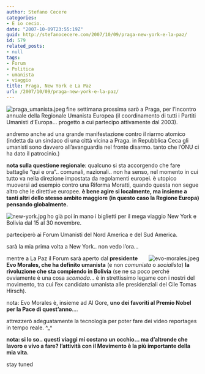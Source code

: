 ```yaml
---
author: Stefano Cecere
categories:
- E io cecio..
date: "2007-10-09T23:55:19Z"
guid: http://stefanocecere.com/2007/10/09/praga-new-york-e-la-paz/
id: 579
related_posts:
- null
tags:
- Forum
- Politica
- umanista
- viaggio
title: Praga, New York e La Paz
url: /2007/10/09/praga-new-york-e-la-paz/
---
```


<img src='http://stefanocecere.com/wp-content/uploads/sites/3/2007/10/praga_umanista.jpeg' alt='praga_umanista.jpeg' align="left" />fine settimana prossima sarò a Praga, per l&#8217;incontro annuale della Regionale Umanista Europea (il coordinamento di tutti i Partiti Umanisti d&#8217;Europa&#8230; progetto a cui partecipo attivamente dal 2003).
  
andremo anche ad una grande manifestazione contro il riarmo atomico (indetta da un sindaco di una città vicina a Praga. in Repubblica Ceca gli umanisti sono davvero all&#8217;avanguardia nel fronte disarmo. tanto che l&#8217;ONU ci ha dato il patrocinio.)

**nota sulla questione regionale**: qualcuno si sta accorgendo che fare battaglie &#8220;qui e ora&#8221;.. comunali, nazionali.. non ha senso, nel momento in cui tutto va nella direzione impostata da regolamenti europei. è utopico muoversi ad esempio contro una Riforma Moratti, quando questa non segue altro che le direttive europee. **è bene agire si localmente, ma insieme a tanti altri dello stesso ambito maggiore (in questo caso la Regione Europa) pensando globalmente.**

<img src='http://stefanocecere.com/wp-content/uploads/sites/3/2007/10/new-york.jpg' alt='new-york.jpg' align="left" />ho già poi in mano i biglietti per il mega viaggio New York e Bolivia dal 15 al 30 novembre.
  
parteciperò ai Forum Umanisti del Nord America e del Sud America.

sarà la mia prima volta a New York.. non vedo l&#8217;ora&#8230;

<img src='http://stefanocecere.com/wp-content/uploads/sites/3/2007/10/evo-morales.jpeg' alt='evo-morales.jpeg' align="right" />mentre a La Paz il Forum sarà aperto dal **presidente Evo Morales, che ha definito umanista** (e non _comunista_ o _socialista_) **la rivoluzione che sta compiendo in Bolivia** (se ne sa poco perché ovviamente è una cosa _scomoda_&#8230; è in strettissimo legame con i nostri del movimento, tra cui l&#8217;ex candidato umanista alle presidenziali del Cile Tomas Hirsch).

nota: Evo Morales è, insieme ad Al Gore, **uno dei favoriti al Premio Nobel per la Pace di quest&#8217;anno**&#8230;.

attrezzerò adeguatamente la tecnologia per poter fare dei video reportages in tempo reale. ^_^

**nota: si lo so.. questi viaggi mi costano un occhio&#8230; ma d&#8217;altronde che lavoro e vivo a fare? l&#8217;attività con il Movimento è la più importante della mia vita.**
  
stay tuned